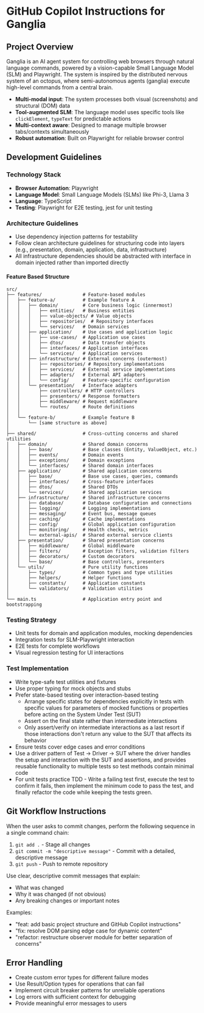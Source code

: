 # GitHub Copilot Instructions for Ganglia

## Project Overview
Ganglia is an AI agent system for controlling web browsers through natural language commands, powered by a vision-capable Small Language Model (SLM) and Playwright. 
The system is inspired by the distributed nervous system of an octopus, where semi-autonomous agents (ganglia) execute high-level commands from a central brain.

- **Multi-modal input**: The system processes both visual (screenshots) and structural (DOM) data
- **Tool-augmented SLM**: The language model uses specific tools like `clickElement`, `typeText` for predictable actions
- **Multi-context aware**: Designed to manage multiple browser tabs/contexts simultaneously
- **Robust automation**: Built on Playwright for reliable browser control

## Development Guidelines

### Technology Stack
- **Browser Automation**: Playwright
- **Language Model**: Small Language Models (SLMs) like Phi-3, Llama 3
- **Language**: TypeScript
- **Testing**: Playwright for E2E testing, jest for unit testing

### Architecture Guidelines
- Use dependency injection patterns for testability
- Follow clean architecture guidelines for structuring code into layers (e.g., presentation, domain, application, data, infrastructure)
- All infrastructure dependencies should be abstracted with interface in domain injected rather than imported directly

#### Feature Based Structure
```
src/
├── features/               # Feature-based modules
│   ├── feature-a/          # Example feature A
│   │   ├── domain/         # Core business logic (innermost)
│   │   │   ├── entities/   # Business entities
│   │   │   ├── value-objects/ # Value objects
│   │   │   ├── repositories/  # Repository interfaces
│   │   │   └── services/   # Domain services
│   │   ├── application/    # Use cases and application logic
│   │   │   ├── use-cases/  # Application use cases
│   │   │   ├── dtos/       # Data transfer objects
│   │   │   ├── interfaces/ # Application interfaces
│   │   │   └── services/   # Application services
│   │   ├── infrastructure/ # External concerns (outermost)
│   │   │   ├── repositories/ # Repository implementations
│   │   │   ├── services/   # External service implementations
│   │   │   ├── adapters/   # External API adapters
│   │   │   └── config/     # Feature-specific configuration
│   │   └── presentation/   # Interface adapters
│   │       ├── controllers/ # HTTP controllers
│   │       ├── presenters/ # Response formatters
│   │       ├── middleware/ # Request middleware
│   │       └── routes/     # Route definitions
│   │
│   └── feature-b/          # Example feature B
│       └── [same structure as above]
│
├── shared/                 # Cross-cutting concerns and shared utilities
│   ├── domain/             # Shared domain concerns
│   │   ├── base/           # Base classes (Entity, ValueObject, etc.)
│   │   ├── events/         # Domain events
│   │   ├── exceptions/     # Domain exceptions
│   │   └── interfaces/     # Shared domain interfaces
│   ├── application/        # Shared application concerns
│   │   ├── base/           # Base use cases, queries, commands
│   │   ├── interfaces/     # Cross-feature interfaces
│   │   ├── dtos/           # Shared DTOs
│   │   └── services/       # Shared application services
│   ├── infrastructure/     # Shared infrastructure concerns
│   │   ├── database/       # Database configuration and connections
│   │   ├── logging/        # Logging implementations
│   │   ├── messaging/      # Event bus, message queues
│   │   ├── caching/        # Cache implementations
│   │   ├── config/         # Global application configuration
│   │   ├── monitoring/     # Health checks, metrics
│   │   └── external-apis/  # Shared external service clients
│   ├── presentation/       # Shared presentation concerns
│   │   ├── middleware/     # Global middleware
│   │   ├── filters/        # Exception filters, validation filters
│   │   ├── decorators/     # Custom decorators
│   │   └── base/           # Base controllers, presenters
│   └── utils/              # Pure utility functions
│       ├── types/          # Common types and type utilities
│       ├── helpers/        # Helper functions
│       ├── constants/      # Application constants
│       └── validators/     # Validation utilities
│
└── main.ts                 # Application entry point and bootstrapping
```

### Testing Strategy
- Unit tests for domain and application modules, mocking dependencies
- Integration tests for SLM-Playwright interaction
- E2E tests for complete workflows
- Visual regression testing for UI interactions

### Test Implementation
- Write type-safe test utilities and fixtures
- Use proper typing for mock objects and stubs
- Prefer state-based testing over interaction-based testing
  - Arrange specific states for dependencies explicitly in tests with specific values for parameters of mocked functions or properties before acting on the System Under Test (SUT)
  - Assert on the final state rather than intermediate interactions 
  - Only assert/verify on intermediate interactions as a last resort if those interactions don't return any value to the SUT that affects its behavior
- Ensure tests cover edge cases and error conditions
- Use a driver pattern of Test -> Driver -> SUT where the driver handles the setup and interaction with the SUT and assertions, and provides reusable functionality to multiple tests so test methods contain minimal code
- For unit tests practice TDD - Write a failing test first, execute the test to confirm it fails, then implement the minimum code to pass the test, and finally refactor the code while keeping the tests green.

## Git Workflow Instructions
When the user asks to commit changes, perform the following sequence in a single command chain:
1. `git add .` - Stage all changes
2. `git commit -m "descriptive message"` - Commit with a detailed, descriptive message
3. `git push` - Push to remote repository

Use clear, descriptive commit messages that explain:
- What was changed
- Why it was changed (if not obvious)
- Any breaking changes or important notes

Examples:
- "feat: add basic project structure and GitHub Copilot instructions"
- "fix: resolve DOM parsing edge case for dynamic content"
- "refactor: restructure observer module for better separation of concerns"

## Error Handling
- Create custom error types for different failure modes
- Use Result/Option types for operations that can fail
- Implement circuit breaker patterns for unreliable operations
- Log errors with sufficient context for debugging
- Provide meaningful error messages to users

